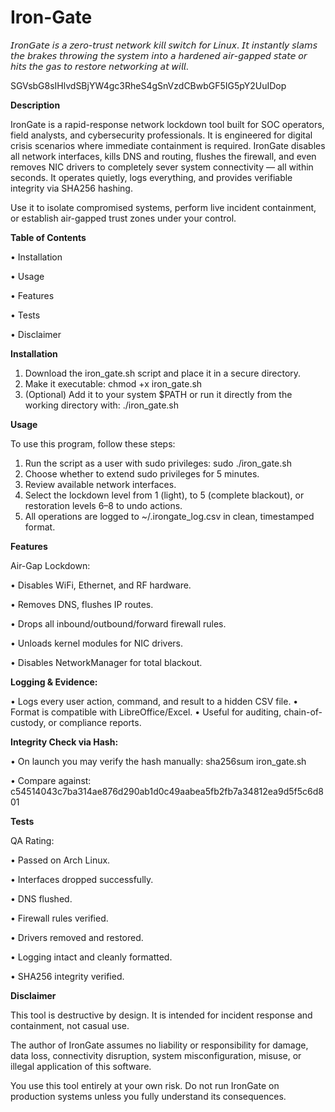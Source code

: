 # Iron-Gate
𝘐𝘳𝘰𝘯𝘎𝘢𝘵𝘦 𝘪𝘴 𝘢 𝘻𝘦𝘳𝘰-𝘵𝘳𝘶𝘴𝘵 𝘯𝘦𝘵𝘸𝘰𝘳𝘬 𝘬𝘪𝘭𝘭 𝘴𝘸𝘪𝘵𝘤𝘩 𝘧𝘰𝘳 𝘓𝘪𝘯𝘶𝘹. 𝘐𝘵 𝘪𝘯𝘴𝘵𝘢𝘯𝘵𝘭𝘺 𝘴𝘭𝘢𝘮𝘴 𝘵𝘩𝘦 𝘣𝘳𝘢𝘬𝘦𝘴 𝘵𝘩𝘳𝘰𝘸𝘪𝘯𝘨 𝘵𝘩𝘦 𝘴𝘺𝘴𝘵𝘦𝘮 𝘪𝘯𝘵𝘰 𝘢 𝘩𝘢𝘳𝘥𝘦𝘯𝘦𝘥 𝘢𝘪𝘳-𝘨𝘢𝘱𝘱𝘦𝘥 𝘴𝘵𝘢𝘵𝘦 𝘰𝘳 𝘩𝘪𝘵𝘴 𝘵𝘩𝘦 𝘨𝘢𝘴 𝘵𝘰 𝘳𝘦𝘴𝘵𝘰𝘳𝘦 𝘯𝘦𝘵𝘸𝘰𝘳𝘬𝘪𝘯𝘨 𝘢𝘵 𝘸𝘪𝘭𝘭.

SGVsbG8sIHlvdSBjYW4gc3RheS4gSnVzdCBwbGF5IG5pY2UuIDop

**Description**

IronGate is a rapid-response network lockdown tool built for SOC operators, field analysts, and cybersecurity professionals. It is engineered for digital crisis scenarios where immediate containment is required. IronGate disables all network interfaces, kills DNS and routing, flushes the firewall, and even removes NIC drivers to completely sever system connectivity — all within seconds. It operates quietly, logs everything, and provides verifiable integrity via SHA256 hashing.

Use it to isolate compromised systems, perform live incident containment, or establish air-gapped trust zones under your control.

**Table of Contents**

• Installation

• Usage

• Features

• Tests

• Disclaimer

**Installation**

1. Download the iron_gate.sh script and place it in a secure directory.
2. Make it executable: chmod +x iron_gate.sh
3. (Optional) Add it to your system $PATH or run it directly from the working directory with: ./iron_gate.sh

**Usage**

To use this program, follow these steps:

1. Run the script as a user with sudo privileges: sudo ./iron_gate.sh
2. Choose whether to extend sudo privileges for 5 minutes.
3. Review available network interfaces.
4. Select the lockdown level from 1 (light), to 5 (complete blackout), or restoration levels 6–8 to undo actions.
5. All operations are logged to ~/.irongate_log.csv in clean, timestamped format.

**Features**

Air-Gap Lockdown:

• Disables WiFi, Ethernet, and RF hardware.

• Removes DNS, flushes IP routes.

• Drops all inbound/outbound/forward firewall rules.

• Unloads kernel modules for NIC drivers.

• Disables NetworkManager for total blackout.

**Logging & Evidence:**

• Logs every user action, command, and result to a hidden CSV file.
• Format is compatible with LibreOffice/Excel.
• Useful for auditing, chain-of-custody, or compliance reports.

**Integrity Check via Hash:**

• On launch you may verify the hash manually: sha256sum iron_gate.sh

• Compare against: c54514043c7ba314ae876d290ab1d0c49aabea5fb2fb7a34812ea9d5f5c6d801

**Tests**

QA Rating: 

• Passed on Arch Linux.

• Interfaces dropped successfully.

• DNS flushed.

• Firewall rules verified.

• Drivers removed and restored.

• Logging intact and cleanly formatted.

• SHA256 integrity verified.

**Disclaimer**

This tool is destructive by design. It is intended for incident response and containment, not casual use.

The author of IronGate assumes no liability or responsibility for damage, data loss, connectivity disruption, system misconfiguration, misuse, or illegal application of this software.

You use this tool entirely at your own risk. Do not run IronGate on production systems unless you fully understand its consequences.
